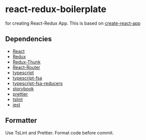 # react-redux-boilerplate
for creating React-Redux App. This is based on [create-react-app](https://github.com/facebook/create-react-app)

## Dependencies
- [React](https://github.com/facebook/react)
- [Redux](https://github.com/reduxjs/redux)
- [Redux-Thunk](https://github.com/reduxjs/redux-thunk)
- [React-Router](https://github.com/ReactTraining/react-router)
- [typescript](https://github.com/Microsoft/TypeScript)
- [typescript-fsa](https://github.com/aikoven/typescript-fsa)
- [typescript-fsa-reducers](https://github.com/dphilipson/typescript-fsa-reducers)
- [storybook](https://github.com/storybooks/storybook)
- [prettier](https://github.com/prettier/prettier)
- [tslint](https://github.com/palantir/tslint)
- [jest](https://github.com/facebook/jest)


## Formatter
Use TsLint and Prettier. Format code before commit.
